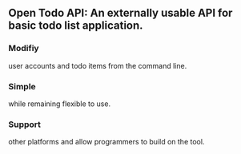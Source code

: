 ## Open Todo API: An externally usable API for basic todo list application.

### Modifiy
user accounts and todo items from the command line.

### Simple
while remaining flexible to use.

### Support
other platforms and allow programmers to build on the tool.